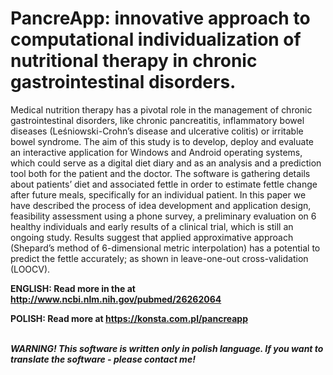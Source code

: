 # PancreApp: innovative approach to computational individualization of nutritional therapy in chronic gastrointestinal disorders.

<p>Medical nutrition therapy has a pivotal role in the
management of chronic gastrointestinal disorders, like
chronic pancreatitis, inflammatory bowel diseases
(Leśniowski-Crohn’s disease and ulcerative colitis) or
irritable bowel syndrome. The aim of this study is to develop,
deploy and evaluate an interactive application for Windows
and Android operating systems, which could serve as a digital
diet diary and as an analysis and a prediction tool both for
the patient and the doctor. The software is gathering details
about patients’ diet and associated fettle in order to estimate
fettle change after future meals, specifically for an individual
patient. In this paper we have described the process of idea
development and application design, feasibility assessment
using a phone survey, a preliminary evaluation on 6 healthy
individuals and early results of a clinical trial, which is still
an ongoing study. Results suggest that applied approximative
approach (Shepard’s method of 6-dimensional metric
interpolation) has a potential to predict the fettle accurately;
as shown in leave-one-out cross-validation (LOOCV).</p>

<p><b>ENGLISH: Read more in the at <a href="http://www.ncbi.nlm.nih.gov/pubmed/26262064">http://www.ncbi.nlm.nih.gov/pubmed/26262064</a></b></p>

<p><b>POLISH: Read more at <a href="https://konsta.com.pl/pancreapp">https://konsta.com.pl/pancreapp</a></b></p>

<br /><b><i>WARNING! This software is written only in polish language. If you want to translate the software - please contact me!</i></b>
